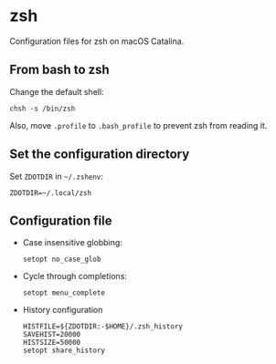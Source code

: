 # zsh

Configuration files for zsh on macOS Catalina.

## From bash to zsh ##

Change the default shell:

``` shell
chsh -s /bin/zsh
```

Also, move `.profile` to `.bash_profile` to prevent zsh from reading
it.

## Set the configuration directory ##

Set `ZDOTDIR` in `~/.zshenv`:

``` shell
ZDOTDIR=~/.local/zsh
```

## Configuration file ##

- Case insensitive globbing:
  ``` shell
  setopt no_case_glob
  ```

- Cycle through completions:
  ``` shell
  setopt menu_complete
  ```

- History configuration
  ``` shell
  HISTFILE=${ZDOTDIR:-$HOME}/.zsh_history
  SAVEHIST=20000
  HISTSIZE=50000
  setopt share_history
  ```
